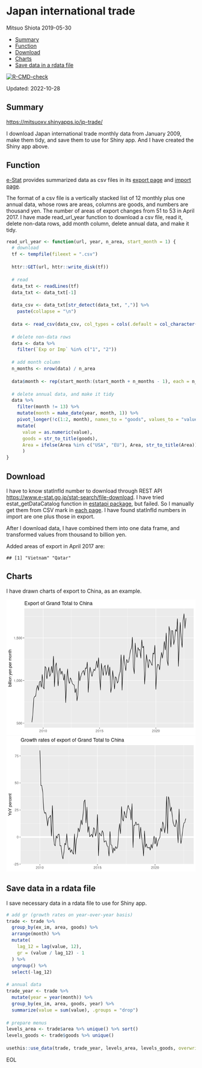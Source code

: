 Japan international trade
================
Mitsuo Shiota
2019-05-30

-   <a href="#summary" id="toc-summary">Summary</a>
-   <a href="#function" id="toc-function">Function</a>
-   <a href="#download" id="toc-download">Download</a>
-   <a href="#charts" id="toc-charts">Charts</a>
-   <a href="#save-data-in-a-rdata-file"
    id="toc-save-data-in-a-rdata-file">Save data in a rdata file</a>

<!-- badges: start -->

[![R-CMD-check](https://github.com/mitsuoxv/jp-trade/actions/workflows/R-CMD-check.yaml/badge.svg)](https://github.com/mitsuoxv/jp-trade/actions/workflows/R-CMD-check.yaml)
<!-- badges: end -->

Updated: 2022-10-28

## Summary

<https://mitsuoxv.shinyapps.io/jp-trade/>

I download Japan international trade monthly data from January 2009,
make them tidy, and save them to use for Shiny app. And I have created
the Shiny app above.

## Function

[e-Stat](https://www.e-stat.go.jp/en) provides summarized data as csv
files in its [export
page](https://www.e-stat.go.jp/stat-search/files?page=1&layout=datalist&toukei=00350300&bunya_l=16&tstat=000001013137&cycle=1&tclass1=000001013260&tclass2=000001013261&second2=1)
and [import
page](https://www.e-stat.go.jp/stat-search/files?page=1&layout=datalist&toukei=00350300&bunya_l=16&tstat=000001013137&cycle=1&tclass1=000001013260&tclass2=000001013262&second2=1).

The format of a csv file is a vertically stacked list of 12 monthly plus
one annual data, whose rows are areas, columns are goods, and numbers
are thousand yen. The number of areas of export changes from 51 to 53 in
April 2017. I have made read_url_year function to download a csv file,
read it, delete non-data rows, add month column, delete annual data, and
make it tidy.

``` r
read_url_year <- function(url, year, n_area, start_month = 1) {
  # download
  tf <- tempfile(fileext = ".csv")
  
  httr::GET(url, httr::write_disk(tf))
  
  # read
  data_txt <- readLines(tf)
  data_txt <- data_txt[-1]
  
  data_csv <- data_txt[str_detect(data_txt, ",")] %>% 
    paste(collapse = "\n")
  
  data <- read_csv(data_csv, col_types = cols(.default = col_character()))
  
  # delete non-data rows
  data <- data %>% 
    filter(`Exp or Imp` %in% c("1", "2"))
  
  # add month column
  n_months <- nrow(data) / n_area
  
  data$month <- rep(start_month:(start_month + n_months - 1), each = n_area)
  
  # delete annual data, and make it tidy
  data %>% 
    filter(month != 13) %>% 
    mutate(month = make_date(year, month, 1)) %>% 
    pivot_longer(!c(1:2, month), names_to = "goods", values_to = "value") %>% 
    mutate(
      value = as.numeric(value),
      goods = str_to_title(goods),
      Area = ifelse(Area %in% c("USA", "EU"), Area, str_to_title(Area))
      )
}
```

## Download

I have to know statInfId number to download through REST API
<https://www.e-stat.go.jp/stat-search/file-download>. I have tried
estat_getDataCatalog function in [estatapi
package](https://cran.rstudio.com/web/packages/estatapi/estatapi.pdf),
but failed. So I manually get them from CSV mark in [each
page](https://www.e-stat.go.jp/stat-search/files?page=1&layout=datalist&toukei=00350300&bunya_l=16&tstat=000001013137&cycle=1&year=20190&month=12040604&tclass1=000001013260&tclass2=000001013261&result_back=1&second2=1).
I have found statInfId numbers in import are one plus those in export.

After I download data, I have combined them into one data frame, and
transformed values from thousand to billion yen.

Added areas of export in April 2017 are:

    ## [1] "Vietnam" "Qatar"

## Charts

I have drawn charts of export to China, as an example.

![](README_files/figure-gfm/charts-1.png)<!-- -->![](README_files/figure-gfm/charts-2.png)<!-- -->

## Save data in a rdata file

I save necessary data in a rdata file to use for Shiny app.

``` r
# add gr (growth rates on year-over-year basis)
trade <- trade %>% 
  group_by(ex_im, area, goods) %>% 
  arrange(month) %>% 
  mutate(
    lag_12 = lag(value, 12),
    gr = (value / lag_12) - 1
  ) %>% 
  ungroup() %>% 
  select(-lag_12)

# annual data
trade_year <- trade %>% 
  mutate(year = year(month)) %>% 
  group_by(ex_im, area, goods, year) %>% 
  summarize(value = sum(value), .groups = "drop")

# prepare menus
levels_area <- trade$area %>% unique() %>% sort()
levels_goods <- trade$goods %>% unique()

usethis::use_data(trade, trade_year, levels_area, levels_goods, overwrite = TRUE)
```

EOL
